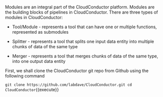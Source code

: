 Modules are an integral part of the CloudConductor platform. Modules are the building blocks of pipelines in CloudConductor. There are three types of modules in CloudConductor:

* Tool/Module - represents a tool that can have one or multiple functions, represented as submodules

* Splitter - represents a tool that splits one input data entity into multiple chunks of data of the same type

* Merger - represents a tool that merges chunks of data of the same type, into one output data entity

First, we shall clone the CloudConductor git repo from Github using the following command

`git clone https://github.com/labdave/CloudConductor.git
cd CloudConductor`{{execute}}